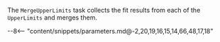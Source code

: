 The `MergeUpperLimits` task collects the fit results from each of the `UpperLimits` and merges them.

<div class="dhi_parameter_table">

--8<-- "content/snippets/parameters.md@-2,20,19,16,15,14,66,48,17,18"

</div>
